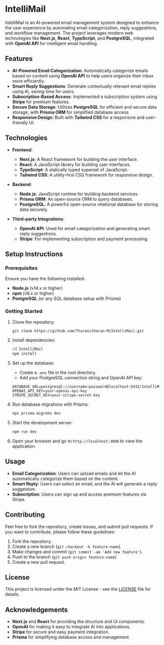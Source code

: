 # IntelliMail

IntelliMail is an AI-powered email management system designed to enhance the user experience by automating email categorization, reply suggestions, and workflow management. The project leverages modern web technologies like **Next.js**, **React**, **TypeScript**, and **PostgreSQL**, integrated with **OpenAI API** for intelligent email handling.

## Features

- **AI-Powered Email Categorization**: Automatically categorize emails based on content using **OpenAI API** to help users organize their inbox more efficiently.
- **Smart Reply Suggestions**: Generate contextually relevant email replies using AI, saving time for users.
- **Subscription-Based Access**: Implemented a subscription system using **Stripe** for premium features.
- **Secure Data Storage**: Utilizes **PostgreSQL** for efficient and secure data storage, with **Prisma ORM** for simplified database access.
- **Responsive Design**: Built with **Tailwind CSS** for a responsive and user-friendly UI.
  
## Technologies

- **Frontend**: 
  - **Next.js**: A React framework for building the user interface.
  - **React**: A JavaScript library for building user interfaces.
  - **TypeScript**: A statically typed superset of JavaScript.
  - **Tailwind CSS**: A utility-first CSS framework for responsive design.
  
- **Backend**: 
  - **Node.js**: JavaScript runtime for building backend services.
  - **Prisma ORM**: An open-source ORM to query databases.
  - **PostgreSQL**: A powerful open-source relational database for storing data securely.
  
- **Third-party Integrations**: 
  - **OpenAI API**: Used for email categorization and generating smart reply suggestions.
  - **Stripe**: For implementing subscription and payment processing.

## Setup Instructions

### Prerequisites
Ensure you have the following installed:
- **Node.js** (v14.x or higher)
- **npm** (v6.x or higher)
- **PostgreSQL** (or any SQL database setup with Prisma)

### Getting Started

1. Clone the repository:
    ```bash
    git clone https://github.com/Tharanitharan-M/IntelliMail.git
    ```

2. Install dependencies:
    ```bash
    cd IntelliMail
    npm install
    ```

3. Set up the database:
    - Create a `.env` file in the root directory.
    - Add your PostgreSQL connection string and OpenAI API key:
    ```env
    DATABASE_URL=postgresql://username:password@localhost:5432/IntelliMail
    OPENAI_API_KEY=your-openai-api-key
    STRIPE_SECRET_KEY=your-stripe-secret-key
    ```

4. Run database migrations with Prisma:
    ```bash
    npx prisma migrate dev
    ```

5. Start the development server:
    ```bash
    npm run dev
    ```

6. Open your browser and go to `http://localhost:3000` to view the application.

## Usage

- **Email Categorization**: Users can upload emails and let the AI automatically categorize them based on the content.
- **Smart Reply**: Users can select an email, and the AI will generate a reply suggestion.
- **Subscription**: Users can sign up and access premium features via Stripe.

## Contributing

Feel free to fork the repository, create issues, and submit pull requests. If you want to contribute, please follow these guidelines:

1. Fork the repository.
2. Create a new branch (`git checkout -b feature-name`).
3. Make changes and commit (`git commit -am 'Add new feature'`).
4. Push to the branch (`git push origin feature-name`).
5. Create a new pull request.

## License

This project is licensed under the MIT License - see the [LICENSE](LICENSE) file for details.

## Acknowledgements

- **Next.js** and **React** for providing the structure and UI components.
- **OpenAI** for making it easy to integrate AI into applications.
- **Stripe** for secure and easy payment integration.
- **Prisma** for simplifying database access and management.

